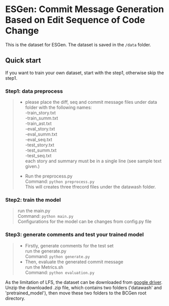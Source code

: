 # ESGen: Commit Message Generation Based on Edit Sequence of Code Change

This is the dataset for ESGen. The dataset is saved in the ```/data``` folder.

## Quick start
If you want to train your own dataset, start with the step1, otherwise skip the step1.
### Step1: data preprocess
> + please place the diff, seq and commit message files under data folder with the following names:<br>
>-train_story.txt <br>
>-train_summ.txt <br>
-train_ast.txt <br>
-eval_story.txt <br>
-eval_summ.txt <br>
-eval_seq.txt <br>
-test_story.txt <br>
-test_summ.txt <br>
-test_seq.txt <br>
> each story and summary must be in a single line (see sample text given.)
>
> + Run the preprocess.py <br>
Command: ```python preprocess.py```<br>
This will creates three tfrecord files under the datawash folder.

### Step2: train the model
> run the main.py <br>
Command: ```python main.py``` <br>
Configurations for the model can be changes from config.py file

### Step3: generate comments and test your trained model
> + Firstly, generate comments for the test set <br>
> run the generate.py <br>
> Command: ```python generate.py```
> + Then, evaluate the generated commit message<br>
> run the Metrics.sh <br>
> Command: ```python evaluation.py```

As the limitation of LFS, the dataset can be downloaded from [google driver](https://drive.google.com/file/d/1QFaZLqVhCFX7MgFoA32o2gjBZJDKw5u3/view?usp=sharing).
Unzip the downloaded .zip file, which contains two folders ('datawash' and 'pretrained_model'), then move these two folders to the BCGen root directory.